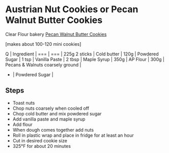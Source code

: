 # Austrian Nut Cookies or Pecan Walnut Butter Cookies

Clear Flour bakery
[Pecan Walnut Butter Cookies](https://www.afooda.com/pecan-walnut-butter-cookies/)


[makes about 100-120 mini cookies]

Q | Ingredient |
=== | === |
225g 2 sticks | Cold butter |
120g | Powdered Sugar |
1 tsp | Vanilla Paste |
2 tbsp | Maple Syrup |
350g | AP Flour |
300g | Pecans & Walnuts coarsely ground |
- | Powdered Sugar |

## Steps
- Toast nuts
- Chop nuts coarsely when cooled off
- Chop cold butter and mix powdered sugar
- Add vanilla paste and maple syrup
- Add flour
- When dough comes together add nuts
- Roll in plastic wrap and place in fridge for at least an hour
- Cut in desired cookie size
- 325°F for about 20 minutes